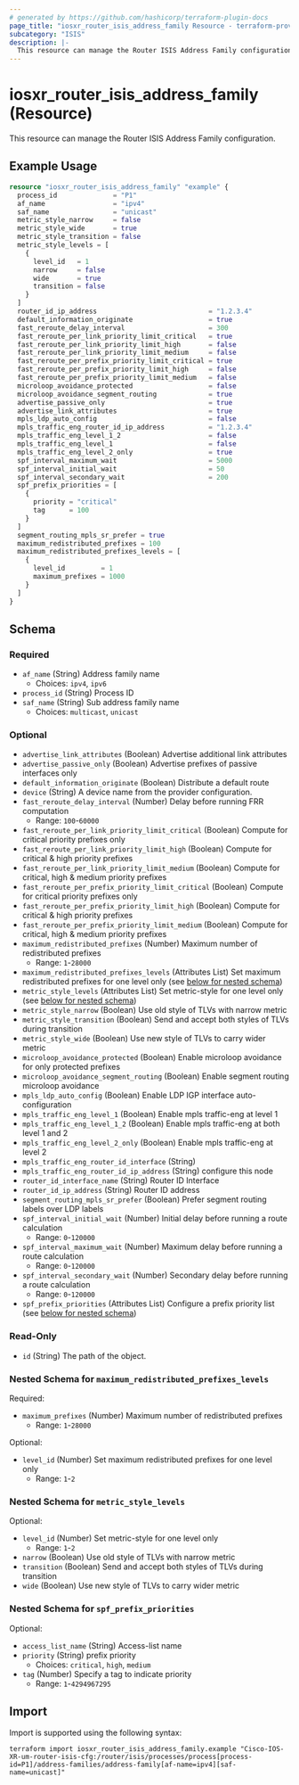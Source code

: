 ```yaml
---
# generated by https://github.com/hashicorp/terraform-plugin-docs
page_title: "iosxr_router_isis_address_family Resource - terraform-provider-iosxr"
subcategory: "ISIS"
description: |-
  This resource can manage the Router ISIS Address Family configuration.
---
```


# iosxr_router_isis_address_family (Resource)

This resource can manage the Router ISIS Address Family configuration.

## Example Usage

```terraform
resource "iosxr_router_isis_address_family" "example" {
  process_id              = "P1"
  af_name                 = "ipv4"
  saf_name                = "unicast"
  metric_style_narrow     = false
  metric_style_wide       = true
  metric_style_transition = false
  metric_style_levels = [
    {
      level_id   = 1
      narrow     = false
      wide       = true
      transition = false
    }
  ]
  router_id_ip_address                            = "1.2.3.4"
  default_information_originate                   = true
  fast_reroute_delay_interval                     = 300
  fast_reroute_per_link_priority_limit_critical   = true
  fast_reroute_per_link_priority_limit_high       = false
  fast_reroute_per_link_priority_limit_medium     = false
  fast_reroute_per_prefix_priority_limit_critical = true
  fast_reroute_per_prefix_priority_limit_high     = false
  fast_reroute_per_prefix_priority_limit_medium   = false
  microloop_avoidance_protected                   = false
  microloop_avoidance_segment_routing             = true
  advertise_passive_only                          = true
  advertise_link_attributes                       = true
  mpls_ldp_auto_config                            = false
  mpls_traffic_eng_router_id_ip_address           = "1.2.3.4"
  mpls_traffic_eng_level_1_2                      = false
  mpls_traffic_eng_level_1                        = false
  mpls_traffic_eng_level_2_only                   = true
  spf_interval_maximum_wait                       = 5000
  spf_interval_initial_wait                       = 50
  spf_interval_secondary_wait                     = 200
  spf_prefix_priorities = [
    {
      priority = "critical"
      tag      = 100
    }
  ]
  segment_routing_mpls_sr_prefer = true
  maximum_redistributed_prefixes = 100
  maximum_redistributed_prefixes_levels = [
    {
      level_id         = 1
      maximum_prefixes = 1000
    }
  ]
}
```

<!-- schema generated by tfplugindocs -->
## Schema

### Required

- `af_name` (String) Address family name
  - Choices: `ipv4`, `ipv6`
- `process_id` (String) Process ID
- `saf_name` (String) Sub address family name
  - Choices: `multicast`, `unicast`

### Optional

- `advertise_link_attributes` (Boolean) Advertise additional link attributes
- `advertise_passive_only` (Boolean) Advertise prefixes of passive interfaces only
- `default_information_originate` (Boolean) Distribute a default route
- `device` (String) A device name from the provider configuration.
- `fast_reroute_delay_interval` (Number) Delay before running FRR computation
  - Range: `100`-`60000`
- `fast_reroute_per_link_priority_limit_critical` (Boolean) Compute for critical priority prefixes only
- `fast_reroute_per_link_priority_limit_high` (Boolean) Compute for critical & high priority prefixes
- `fast_reroute_per_link_priority_limit_medium` (Boolean) Compute for critical, high & medium priority prefixes
- `fast_reroute_per_prefix_priority_limit_critical` (Boolean) Compute for critical priority prefixes only
- `fast_reroute_per_prefix_priority_limit_high` (Boolean) Compute for critical & high priority prefixes
- `fast_reroute_per_prefix_priority_limit_medium` (Boolean) Compute for critical, high & medium priority prefixes
- `maximum_redistributed_prefixes` (Number) Maximum number of redistributed prefixes
  - Range: `1`-`28000`
- `maximum_redistributed_prefixes_levels` (Attributes List) Set maximum redistributed prefixes for one level only (see [below for nested schema](#nestedatt--maximum_redistributed_prefixes_levels))
- `metric_style_levels` (Attributes List) Set metric-style for one level only (see [below for nested schema](#nestedatt--metric_style_levels))
- `metric_style_narrow` (Boolean) Use old style of TLVs with narrow metric
- `metric_style_transition` (Boolean) Send and accept both styles of TLVs during transition
- `metric_style_wide` (Boolean) Use new style of TLVs to carry wider metric
- `microloop_avoidance_protected` (Boolean) Enable microloop avoidance for only protected prefixes
- `microloop_avoidance_segment_routing` (Boolean) Enable segment routing microloop avoidance
- `mpls_ldp_auto_config` (Boolean) Enable LDP IGP interface auto-configuration
- `mpls_traffic_eng_level_1` (Boolean) Enable mpls traffic-eng at level 1
- `mpls_traffic_eng_level_1_2` (Boolean) Enable mpls traffic-eng at both level 1 and 2
- `mpls_traffic_eng_level_2_only` (Boolean) Enable mpls traffic-eng at level 2
- `mpls_traffic_eng_router_id_interface` (String)
- `mpls_traffic_eng_router_id_ip_address` (String) configure this node
- `router_id_interface_name` (String) Router ID Interface
- `router_id_ip_address` (String) Router ID address
- `segment_routing_mpls_sr_prefer` (Boolean) Prefer segment routing labels over LDP labels
- `spf_interval_initial_wait` (Number) Initial delay before running a route calculation
  - Range: `0`-`120000`
- `spf_interval_maximum_wait` (Number) Maximum delay before running a route calculation
  - Range: `0`-`120000`
- `spf_interval_secondary_wait` (Number) Secondary delay before running a route calculation
  - Range: `0`-`120000`
- `spf_prefix_priorities` (Attributes List) Configure a prefix priority list (see [below for nested schema](#nestedatt--spf_prefix_priorities))

### Read-Only

- `id` (String) The path of the object.

<a id="nestedatt--maximum_redistributed_prefixes_levels"></a>
### Nested Schema for `maximum_redistributed_prefixes_levels`

Required:

- `maximum_prefixes` (Number) Maximum number of redistributed prefixes
  - Range: `1`-`28000`

Optional:

- `level_id` (Number) Set maximum redistributed prefixes for one level only
  - Range: `1`-`2`


<a id="nestedatt--metric_style_levels"></a>
### Nested Schema for `metric_style_levels`

Optional:

- `level_id` (Number) Set metric-style for one level only
  - Range: `1`-`2`
- `narrow` (Boolean) Use old style of TLVs with narrow metric
- `transition` (Boolean) Send and accept both styles of TLVs during transition
- `wide` (Boolean) Use new style of TLVs to carry wider metric


<a id="nestedatt--spf_prefix_priorities"></a>
### Nested Schema for `spf_prefix_priorities`

Optional:

- `access_list_name` (String) Access-list name
- `priority` (String) prefix priority
  - Choices: `critical`, `high`, `medium`
- `tag` (Number) Specify a tag to indicate priority
  - Range: `1`-`4294967295`

## Import

Import is supported using the following syntax:

```shell
terraform import iosxr_router_isis_address_family.example "Cisco-IOS-XR-um-router-isis-cfg:/router/isis/processes/process[process-id=P1]/address-families/address-family[af-name=ipv4][saf-name=unicast]"
```
